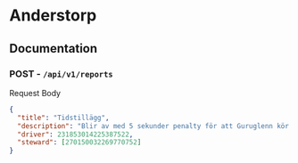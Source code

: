 # Anderstorp

## Documentation

### POST - `/api/v1/reports`

Request Body

```json
{
  "title": "Tidstillägg",
  "description": "Blir av med 5 sekunder penalty för att Guruglenn kör in i baken på Big bab bli och får 5 sekunder penalty",
  "driver": 231853014225387522,
  "steward": [270150032269770752]
}
```
